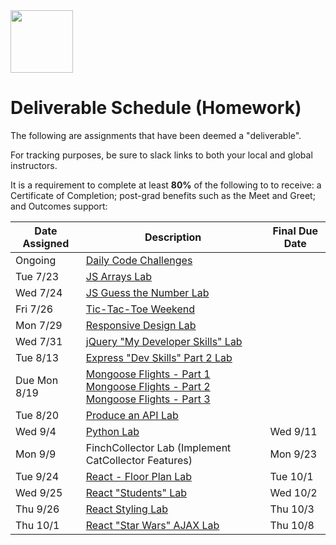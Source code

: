 <img src="https://i.imgur.com/2y0Lyzy.png" height="100">

# Deliverable Schedule (Homework)

The following are assignments that have been deemed a "deliverable".

For tracking purposes, be sure to slack links to both your local and global instructors.

It is a requirement to complete at least **80%** of the following to to receive: a Certificate of Completion; post-grad benefits such as the Meet and Greet; and Outcomes support:

|Date Assigned|Description| Final Due Date |
|---|---|---|
|Ongoing|[Daily Code Challenges](https://git.generalassemb.ly/SEI-CC/daily-js-code-challenges)| |
|Tue 7/23|[JS Arrays Lab](https://git.generalassemb.ly/SEI-CC/SEI-CC-4/blob/master/work/w01/d2/04-js-arrays-lab.md)| |
|Wed 7/24|[JS Guess the Number Lab](https://git.generalassemb.ly/SEI-CC/SEI-CC-4/blob/master/work/w01/d3/04-js-objects-lab.md)| |
|Fri 7/26|[Tic-Tac-Toe Weekend](https://git.generalassemb.ly/SEI-CC/SEI-CC-4/tree/master/work/w01/d5/tic-tac-toe-weekend)| |
|Mon 7/29|[Responsive Design Lab](https://git.generalassemb.ly/SEI-CC/SEI-CC-4/blob/master/work/w02/d1/04-responsive-design-lab.md)| |
|Wed 7/31|[jQuery "My Developer Skills" Lab](https://git.generalassemb.ly/SEI-CC/SEI-CC-4/blob/master/work/w02/d3/03-04-jquery-lab.md)| |
|Tue 8/13|[Express "Dev Skills" Part 2 Lab](https://git.generalassemb.ly/SEI-CC/SEI-CC-4/blob/master/work/w04/d2/04-dev-skills-lab-part-2.md)| |
|Due Mon 8/19|[Mongoose Flights - Part 1](https://git.generalassemb.ly/SEI-CC/SEI-CC-4/blob/master/work/w04/d3/04-mongoose-flights-lab-part-1.md)<br>[Mongoose Flights - Part 2](https://git.generalassemb.ly/SEI-CC/SEI-CC-4/blob/master/work/w04/d4/04-mongoose-flights-lab-part-2.md)<br>[Mongoose Flights - Part 3](https://git.generalassemb.ly/SEI-CC/SEI-CC-4/blob/master/work/w04/d5/03-04-mongoose-flights-lab-part-3.md)| |
|Tue 8/20|[Produce an API Lab](https://git.generalassemb.ly/SEI-CC/SEI-CC-4/tree/master/work/w05/d2/04-producing-api-lab)| |
|Wed 9/4|[Python Lab](https://git.generalassemb.ly/SEI-CC/SEI-CC-4/blob/master/work/w07/d3/03-control-flow-lab/control-flow-lab.md)| Wed 9/11 |
|Mon 9/9|FinchCollector Lab (Implement CatCollector Features) | Mon 9/23 |
|Tue 9/24| [React - Floor Plan Lab](https://git.generalassemb.ly/SEI-CC/SEI-CC-4/blob/master/work/w10/d2/04-react-floorplan-lab.md) | Tue 10/1 |
|Wed 9/25| [React "Students" Lab](https://git.generalassemb.ly/SEI-CC/SEI-CC-4/blob/master/work/w10/d3/04-react-students-lab.md) | Wed 10/2 |
|Thu 9/26| [React Styling Lab](https://git.generalassemb.ly/SEI-CC/SEI-CC-4/tree/master/work/w10/d4/04-styling-react-lab) | Thu 10/3 |
|Thu 10/1| [React "Star Wars" AJAX Lab](https://git.generalassemb.ly/SEI-CC/SEI-CC-4/tree/master/work/w11/d2/04-react-ajax-lab) | Thu 10/8 |





